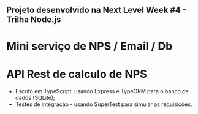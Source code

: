 ## Projeto desenvolvido na Next Level Week #4 - Trilha Node.js

# Mini serviço de NPS / Email / Db
# API Rest de calculo de NPS

- Escrito em TypeScript, usando Express e TypeORM para o banco de dados (SQLite);
- Testes de integração - usando SuperTest para simular as requisições;